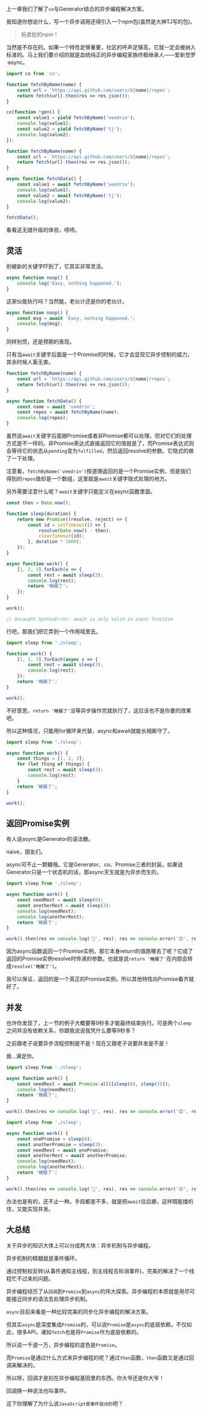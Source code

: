 上一章我们了解了`co`与Generator结合的异步编程解决方案。

我知道你想说什么，写一个异步调用还得引入一个npm包(虽然是大神TJ写的包)。

> 妈卖批的npm！

当然是不存在的。如果一个特性足够重要，社区的呼声足够高，它就一定会被纳入标准的。马上我们要介绍的就是血统纯正的异步编程家族终极继承人——爱新觉罗·async。

```javascript
import co from 'co';

function fetchByName(name) {
    const url = `https://api.github.com/users/${name}/repos`;
    return fetch(url).then(res => res.json());
}

co(function *gen() {
    const value1 = yield fetchByName('veedrin');
    console.log(value1);
    const value2 = yield fetchByName('tj');
    console.log(value2);
});
```

```javascript
function fetchByName(name) {
    const url = `https://api.github.com/users/${name}/repos`;
    return fetch(url).then(res => res.json());
}

async function fetchData() {
    const value1 = await fetchByName('veedrin');
    console.log(value1);
    const value2 = await fetchByName('tj');
    console.log(value2);
}

fetchData();
```

看看这无缝升级的体验，啧啧。

## 灵活

别被新的关键字吓到了，它其实非常灵活。

```javascript
async function noop() {
    console.log('Easy, nothing happened.');
}
```

这家伙能执行吗？当然能，老伙计还是你的老伙计。

```javascript
async function noop() {
    const msg = await 'Easy, nothing happened.';
    console.log(msg);
}
```

同样别慌，还是预期的表现。

只有当`await`关键字后面是一个Promise的时候，它才会显现它异步控制的威力，其余时候人畜无害。

```javascript
function fetchByName(name) {
    const url = `https://api.github.com/users/${name}/repos`;
    return fetch(url).then(res => res.json());
}

async function fetchData() {
    const name = await 'veedrin';
    const repos = await fetchByName(name);
    console.log(repos);
}
```

虽然说`await`关键字后面跟Promise或者非Promise都可以处理，但对它们的处理方式是不一样的。非Promise表达式直接返回它的值就是了，而Promise表达式则会等待它的状态从`pending`变为`fulfilled`，然后返回resolve的参数。它隐式的做了一下处理。

注意看，`fetchByName('veedrin')`按道理返回的是一个Promise实例，但是我们得到的`repos`值却是一个数组，这里就是`await`关键字隐式处理的地方。

另外需要注意什么呢？`await`关键字只能定义在async函数里面。

```javascript
const then = Date.now();

function sleep(duration) {
    return new Promise((resolve, reject) => {
        const id = setTimeout(() => {
            resolve(Date.now() - then);
            clearTimeout(id);
        }, duration * 1000);
    });
}

async function work() {
    [1, 2, 3].forEach(v => {
        const rest = await sleep(3);
        console.log(rest);
        return '睡醒了';
    });
}

work();

// Uncaught SyntaxError: await is only valid in async function
```

行吧，那我们把它弄到一个作用域里去。

```javascript
import sleep from './sleep';

function work() {
    [1, 2, 3].forEach(async v => {
        const rest = await sleep(3);
        console.log(rest);
    });
    return '睡醒了';
}

work();
```

不好意思，`return '睡醒了'`没等异步操作完就执行了，这应该也不是你要的效果吧。

所以这种情况，只能用for循环来代替，async和await就能长相厮守了。

```javascript
import sleep from './sleep';

async function work() {
    const things = [1, 2, 3];
    for (let thing of things) {
        const rest = await sleep(3);
        console.log(rest);
    }
    return '睡醒了';
}

work();
```

## 返回Promise实例

有人说async是Generator的语法糖。

naive，朋友们。

async可不止一颗糖哦。它是Generator、co、Promise三者的封装。如果说Generator只是一个状态机的话，那async天生就是为异步而生的。

```javascript
import sleep from './sleep';

async function work() {
    const needRest = await sleep(6);
    const anotherRest = await sleep(3);
    console.log(needRest);
    console.log(anotherRest);
    return '睡醒了';
}

work().then(res => console.log('🙂', res), res => console.error('😡', res));
```

因为async函数返回一个Promise实例，那它本身return的值跑哪去了呢？它成了返回的Promise实例resolve时传递的参数。也就是说`return '睡醒了'`在内部会转成`resolve('睡醒了')`。

我可以保证，返回的是一个真正的Promise实例，所以其他特性向Promise看齐就好了。

## 并发

也许你发现了，上一节的例子大概要等9秒多才能最终结束执行。可是两个`sleep`之间并没有依赖关系，你跟我说说我凭什么要等9秒多？

之前跟老子说要异步流程控制是不是！现在又跟老子说要并发是不是！

我…满足你。

```javascript
import sleep from './sleep';

async function work() {
    const needRest = await Promise.all([sleep(6), sleep(3)]);
    console.log(needRest);
    return '睡醒了';
}

work().then(res => console.log('🙂', res), res => console.error('😡', res));
```

```javascript
import sleep from './sleep';

async function work() {
    const onePromise = sleep(6);
    const anotherPromise = sleep(3);
    const needRest = await onePromise;
    const anotherRest = await anotherPromise;
    console.log(needRest);
    console.log(anotherRest);
    return '睡醒了';
}

work().then(res => console.log('🙂', res), res => console.error('😡', res));
```

办法也是有的，还不止一种。手段都差不多，就是把`await`往后挪，这样既能搂的住，又能实现并发。

## 大总结

关于异步的知识大体上可以分成两大块：异步机制与异步编程。

异步机制的精髓就是事件循环。

通过控制权反转(从事件通知主线程，到主线程去轮询事件)，完美的解决了一个线程忙不过来的问题。

异步编程经历了从`回调`到`Promise`到`async`的伟大探索。异步编程的本质就是用尽可能接近同步的语法去处理异步机制。

`async`目前来看是一种比较完美的同步化异步编程的解决方案。

但其实`async`是深度集成`Promise`的，可以说`Promise`是`async`的底层依赖。不仅如此，很多API，诸如`fetch`也是将`Promise`作为底层依赖的。

所以说一千道一万，异步编程的底色是`Promise`。

而`Promise`是通过什么方式来异步编程的呢？通过`then`函数，`then`函数又是通过回调来解决的。

所以呀，回调才是刻在异步编程基因里的东西。你大爷还是你大爷！

回调换一种说法也叫事件。

这下你理解了为什么说`JavaScript是事件驱动的`吧？
